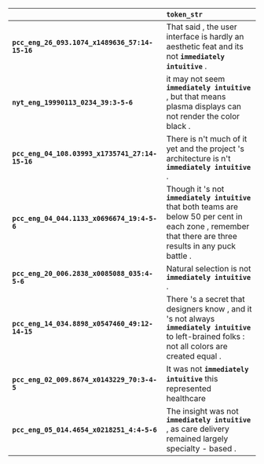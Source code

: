 |                                                 | `token_str`                                                                                                                                                    |
|:------------------------------------------------|:---------------------------------------------------------------------------------------------------------------------------------------------------------------|
| **`pcc_eng_26_093.1074_x1489636_57:14-15-16`**  | That said , the user interface is hardly an aesthetic feat and its not __``immediately intuitive``__ .                                                         |
| **`nyt_eng_19990113_0234_39:3-5-6`**            | it may not seem __``immediately intuitive``__ , but that means plasma displays can not render the color black .                                                |
| **`pcc_eng_04_108.03993_x1735741_27:14-15-16`** | There is n't much of it yet and the project 's architecture is n't __``immediately intuitive``__ .                                                             |
| **`pcc_eng_04_044.1133_x0696674_19:4-5-6`**     | Though it 's not __``immediately intuitive``__ that both teams are below 50 per cent in each zone , remember that there are three results in any puck battle . |
| **`pcc_eng_20_006.2838_x0085088_035:4-5-6`**    | Natural selection is not __``immediately intuitive``__ .                                                                                                       |
| **`pcc_eng_14_034.8898_x0547460_49:12-14-15`**  | There 's a secret that designers know , and it 's not always __``immediately intuitive``__ to left-brained folks : not all colors are created equal .          |
| **`pcc_eng_02_009.8674_x0143229_70:3-4-5`**     | It was not __``immediately intuitive``__ this represented healthcare                                                                                           |
| **`pcc_eng_05_014.4654_x0218251_4:4-5-6`**      | The insight was not __``immediately intuitive``__ , as care delivery remained largely specialty - based .                                                      |